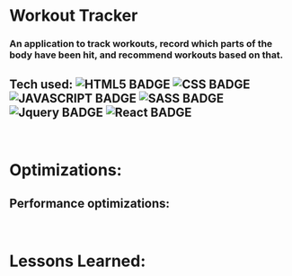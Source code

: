 # Workout Tracker

### An application to track workouts, record which parts of the body have been hit, and recommend workouts based on that.

<div align="center">

</div>

## Tech used: ![HTML5 BADGE](https://img.shields.io/static/v1?label=|&message=HTML5&color=23555f&style=plastic&logo=html5) ![CSS BADGE](https://img.shields.io/static/v1?label=|&message=CSS3&color=285f65&style=plastic&logo=css3) ![JAVASCRIPT BADGE](https://img.shields.io/static/v1?label=|&message=JAVASCRIPT&color=3c7f5d&style=plastic&logo=javascript) ![SASS BADGE](https://img.shields.io/static/v1?label=|&message=SASS&color=3c7f5d&style=plastic&logo=sass) ![Jquery BADGE](https://img.shields.io/static/v1?label=|&message=JQuery&color=3c7f5d&style=plastic&logo=jquery) ![React BADGE](https://img.shields.io/badge/React-20232A?style=for-the-badge&logo=react&logoColor=61DAFB)

<br>

# Optimizations:

## Performance optimizations:

<br>

# Lessons Learned:

<br>
